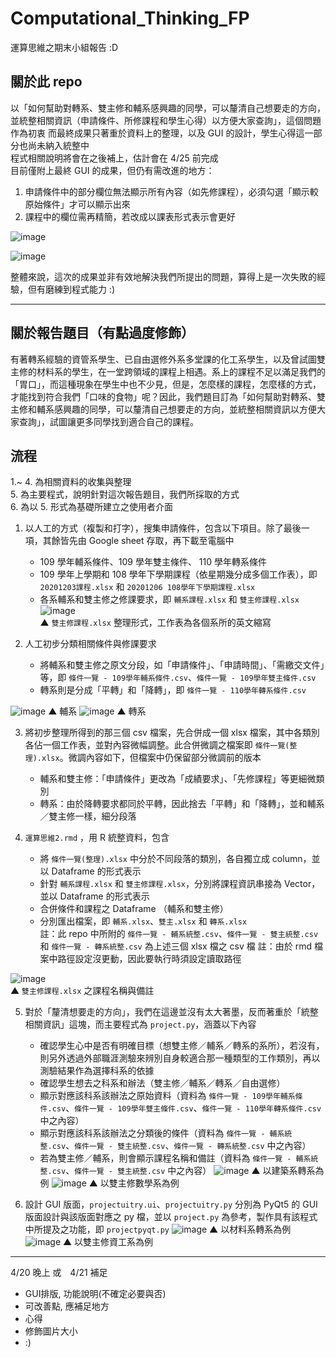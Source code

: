 # Computational_Thinking_FP
運算思維之期末小組報告 :D

## 關於此 repo
以「如何幫助對轉系、雙主修和輔系感興趣的同學，可以釐清自己想要走的方向，並統整相關資訊（申請條件、所修課程和學生心得）以方便大家查詢」，這個問題作為初衷
而最終成果只著重於資料上的整理，以及 GUI 的設計，學生心得這一部分也尚未納入統整中  
程式相關說明將會在之後補上，估計會在 4/25 前完成  
目前僅附上最終 GUI 的成果，但仍有需改進的地方：
1. 申請條件中的部分欄位無法顯示所有內容（如先修課程），必須勾選「顯示較原始條件」才可以顯示出來
2. 課程中的欄位需再精簡，若改成以課表形式表示會更好

![image](https://user-images.githubusercontent.com/39528069/162632428-0a12c84e-4d67-491d-9a8d-a4fae7d8f731.png)

![image](https://user-images.githubusercontent.com/39528069/164186875-08993e65-8897-46b1-9c34-ebde098aa892.png)

整體來說，這次的成果並非有效地解決我們所提出的問題，算得上是一次失敗的經驗，但有磨練到程式能力 :)

---
## 關於報告題目（有點過度修飾）
有著轉系經驗的資管系學生、已自由選修外系多堂課的化工系學生，以及曾試圖雙主修的材料系的學生，在一堂跨領域的課程上相遇。系上的課程不足以滿足我們的「胃口」，而這種現象在學生中也不少見，但是，怎麼樣的課程，怎麼樣的方式，才能找到符合我們「口味的食物」呢？因此，我們題目訂為「如何幫助對轉系、雙主修和輔系感興趣的同學，可以釐清自己想要走的方向，並統整相關資訊以方便大家查詢」，試圖讓更多同學找到適合自己的課程。  


## 流程
1.~ 4. 為相關資料的收集與整理  
5. 為主要程式，說明針對這次報告題目，我們所採取的方式  
6. 為以 5. 形式為基礎所建立之使用者介面   

1. 以人工的方式（複製和打字），搜集申請條件，包含以下項目。除了最後一項，其餘皆先由 Google sheet 存取，再下載至電腦中
   - 109 學年輔系條件、109 學年雙主條件、 110 學年轉系條件
   - 109 學年上學期和 108 學年下學期課程（依星期幾分成多個工作表），即 `20201203課程.xlsx` 和 `20201206 108學年下學期課程.xlsx`
   - 各系輔系和雙主修之修課要求，即 `輔系課程.xlsx` 和 `雙主修課程.xlsx`
![image](https://user-images.githubusercontent.com/39528069/163972410-3d83f238-b615-4580-8880-d4df331fa063.png)  
▲ `雙主修課程.xlsx` 整理形式，工作表為各個系所的英文縮寫
   
2. 人工初步分類相關條件與修課要求
   - 將輔系和雙主修之原文分段，如「申請條件」、「申請時間」、「需繳交文件」等，即 `條件一覽 - 109學年輔系條件.csv`、`條件一覽 - 109學年雙主條件.csv`
   - 轉系則是分成「平轉」和「降轉」，即 `條件一覽 - 110學年轉系條件.csv`

![image](https://user-images.githubusercontent.com/39528069/163945333-9fc73f67-0598-41e4-8fbf-51670b34e485.png)
▲ 輔系
![image](https://user-images.githubusercontent.com/39528069/163944466-0be0b7b5-dbcd-4622-bd11-001a27fd9349.png)
▲ 轉系

3. 將初步整理所得到的那三個 csv 檔案，先合併成一個 xlsx 檔案，其中各類別各佔一個工作表，並對內容微幅調整。此合併微調之檔案即 `條件一覽(整理).xlsx`。微調內容如下，但檔案中仍保留部分微調前的版本
   - 輔系和雙主修：「申請條件」更改為「成績要求」、「先修課程」等更細微類別
   - 轉系：由於降轉要求都同於平轉，因此捨去「平轉」和「降轉」，並和輔系／雙主修一樣，細分段落
 
4. `運算思維2.rmd` ，用 R 統整資料，包含
   - 將 `條件一覽(整理).xlsx` 中分於不同段落的類別，各自獨立成 column，並以 Dataframe 的形式表示
   - 針對 `輔系課程.xlsx` 和 `雙主修課程.xlsx`，分別將課程資訊串接為 Vector，並以 Dataframe 的形式表示
   - 合併條件和課程之 Dataframe （輔系和雙主修）
   - 分別匯出檔案，即 `輔系.xlsx`、`雙主.xlsx` 和 `轉系.xlsx`  
   註：此 repo 中所附的 `條件一覽 - 輔系統整.csv`、`條件一覽 - 雙主統整.csv` 和 `條件一覽 - 轉系統整.csv` 為上述三個 xlsx 檔之 csv 檔
   註：由於 rmd 檔案中路徑設定沒更動，因此要執行時須設定讀取路徑
   
![image](https://user-images.githubusercontent.com/39528069/163963207-5205c7eb-668d-48b1-9f7f-235e34ae69fe.png)  
▲ `雙主修課程.xlsx` 之課程名稱與備註 


5. 對於「釐清想要走的方向」，我們在這邊並沒有太大著墨，反而著重於「統整相關資訊」這塊，而主要程式為 `project.py`，涵蓋以下內容
   - 確認學生心中是否有明確目標（想雙主修／輔系／轉系的系所），若沒有，則另外透過外部職涯測驗來辨別自身較適合那一種類型的工作類別，再以測驗結果作為選擇科系的依據
   - 確認學生想去之科系和辦法（雙主修／輔系／轉系／自由選修）
   - 顯示對應該科系該辦法之原始資料（資料為 `條件一覽 - 109學年輔系條件.csv`、`條件一覽 - 109學年雙主條件.csv`、`條件一覽 - 110學年轉系條件.csv` 中之內容）
   - 顯示對應該科系該辦法之分類後的條件（資料為 `條件一覽 - 輔系統整.csv`、`條件一覽 - 雙主統整.csv`、`條件一覽 - 轉系統整.csv` 中之內容）
   - 若為雙主修／輔系，則會顯示課程名稱和備註（資料為 `條件一覽 - 輔系統整.csv`、`條件一覽 - 雙主統整.csv` 中之內容）
![image](https://user-images.githubusercontent.com/39528069/164173761-9f200d78-29c0-4a99-b8a7-09fd6d48abf7.png)
▲ 以建築系轉系為例
![image](https://user-images.githubusercontent.com/39528069/164184891-b666b292-1960-45d5-9e06-22f096d86c2e.png)
▲ 以雙主修數學系為例


6. 設計 GUI 版面，`projectuitry.ui`、`projectuitry.py` 分別為 PyQt5 的 GUI 版面設計與該版面對應之 py 檔，並以 `project.py` 為參考，製作具有該程式中所提及之功能，即 `projectpyqt.py`
![image](https://user-images.githubusercontent.com/39528069/162632428-0a12c84e-4d67-491d-9a8d-a4fae7d8f731.png)
▲ 以材料系轉系為例
![image](https://user-images.githubusercontent.com/39528069/164186890-abcfe40c-aaf9-455d-ac7f-42b9acfd65c9.png)
▲ 以雙主修資工系為例

---
4/20 晚上 或　4/21 補足
- GUI排版, 功能說明(不確定必要與否)
- 可改善點, 應補足地方
- 心得
- 修飾圖片大小
- :)







